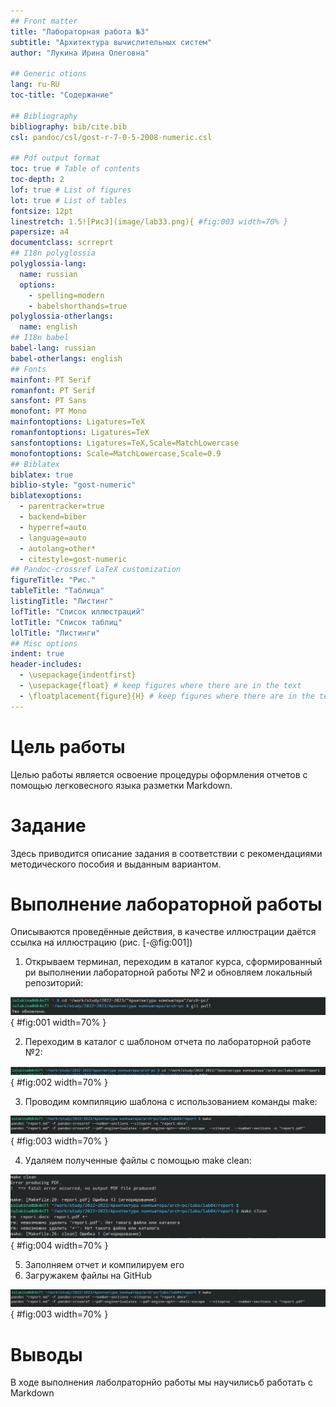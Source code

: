 ```yaml
---
## Front matter
title: "Лабораторная работа №3"
subtitle: "Архитектура вычислительных систем"
author: "Лукина Ирина Олеговна"

## Generic otions
lang: ru-RU
toc-title: "Содержание"

## Bibliography
bibliography: bib/cite.bib
csl: pandoc/csl/gost-r-7-0-5-2008-numeric.csl

## Pdf output format
toc: true # Table of contents
toc-depth: 2
lof: true # List of figures
lot: true # List of tables
fontsize: 12pt
linestretch: 1.5![Рис3](image/lab33.png){ #fig:003 width=70% }
papersize: a4
documentclass: scrreprt
## I18n polyglossia
polyglossia-lang:
  name: russian
  options:
	- spelling=modern
	- babelshorthands=true
polyglossia-otherlangs:
  name: english
## I18n babel
babel-lang: russian
babel-otherlangs: english
## Fonts
mainfont: PT Serif
romanfont: PT Serif
sansfont: PT Sans
monofont: PT Mono
mainfontoptions: Ligatures=TeX
romanfontoptions: Ligatures=TeX
sansfontoptions: Ligatures=TeX,Scale=MatchLowercase
monofontoptions: Scale=MatchLowercase,Scale=0.9
## Biblatex
biblatex: true
biblio-style: "gost-numeric"
biblatexoptions:
  - parentracker=true
  - backend=biber
  - hyperref=auto
  - language=auto
  - autolang=other*
  - citestyle=gost-numeric
## Pandoc-crossref LaTeX customization
figureTitle: "Рис."
tableTitle: "Таблица"
listingTitle: "Листинг"
lofTitle: "Список иллюстраций"
lotTitle: "Список таблиц"
lolTitle: "Листинги"
## Misc options
indent: true
header-includes:
  - \usepackage{indentfirst}
  - \usepackage{float} # keep figures where there are in the text
  - \floatplacement{figure}{H} # keep figures where there are in the text
---
```


# Цель работы

Целью работы является освоение процедуры оформления отчетов с помощью легковесного языка разметки Markdown.

# Задание

Здесь приводится описание задания в соответствии с рекомендациями
методического пособия и выданным вариантом.



# Выполнение лабораторной работы

Описываются проведённые действия, в качестве иллюстрации даётся ссылка на иллюстрацию (рис. [-@fig:001])
1.  Открываем терминал, переходим в каталог курса, сформированный ри выполнении лабораторной работы №2 и обновляем локальный репозиторий:

![Рис1](image/lab31.png){ #fig:001 width=70% }

2. Переходим в каталог с шаблоном отчета по лабораторной работе №2:

![Рис2](image/lab32.png){ #fig:002 width=70% }

3. Проводим компиляцию шаблона с использованием команды make:

![Рис3](image/lab33.png){ #fig:003 width=70% }

4. Удаляем полученные файлы с помощью make clean:

![Рис4](image/lab34.png){ #fig:004 width=70% }

5. Заполняем отчет и компилируем его
6. Загружакем файлы на GitHub

![Рис3](image/lab33.png){ #fig:003 width=70% }
# Выводы

В ходе выполнения лаболраторнйо работы мы научилисьб работать с Markdown

